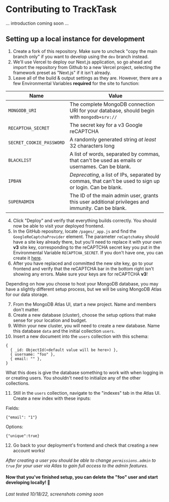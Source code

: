 # Contributing to TrackTask

... introduction coming soon ...

## Setting up a local instance for development
1. Create a fork of this repository. Make sure to uncheck "copy the main branch only" if you want to develop using the `dev` branch instead.
2. We'll use Vercel to deploy our Next.js application, so go ahead and import the repository from Github to a new Vercel project, selecting the framework preset as "Next.js" if it isn't already.
3. Leave all of the build & output settings as they are. However, there are a few Environmental Variables **required** for the site to function:

| Name                     | Value                                                                                                          |
|--------------------------|----------------------------------------------------------------------------------------------------------------|
| `MONGODB_URI`            | The complete MongoDB connection URI for your database, should begin with `mongodb+srv://`                      |
| `RECAPTCHA_SECRET`       | The secret key for a v3 Google reCAPTCHA                                                                       |
| `SECRET_COOKIE_PASSWORD` | A randomly generated string _at least_ 32 characters long                                                      |
| `BLACKLIST`              | A list of words, separated by commas, that can't be used as emails or usernames. Can be blank.                 |
| `IPBAN`                  | _Deprecating_, a list of IPs, separated by commas, that can't be used to sign up or login. Can be blank.       |
| `SUPERADMIN`             | The ID of the main admin user, grants this user additional privileges and immunity. Can be blank.              |

4. Click "Deploy" and verify that everything builds correctly. You should now be able to visit your deployed frontend.
5. In the GitHub repository, locate `/pages/_app.js` and find the `GoogleReCaptchaProvider` element. The parameter `reCaptchaKey` should have a site key already there, but you'll need to replace it with your own **v3** site key, corresponding to the reCAPTCHA secret key you put in the Environmental Variable `RECAPTCHA_SECRET`. If you don't have one, you can create it [here](https://google.com/recaptcha/admin).
6. After you have replaced and committed the new site key, go to your frontend and verify that the reCAPTCHA bar in the bottom right isn't showing any errors. Make sure your keys are for reCAPTCHA **v3**!

Depending on how you choose to host your MongoDB database, you may have a slightly different setup process, but we will be using MongoDB Atlas for our data storage.

7. From the MongoDB Atlas UI, start a new project. Name and members don't matter.
8. Create a new database (cluster), choose the setup options that make sense for your location and budget.
9. Within your new cluster, you will need to create a new database. Name this database `data` and the initial collection `users`.
10. Insert a new document into the `users` collection with this schema:

```
{
  { _id: ObjectId(<default value will be here>) },
  { username: "foo" },
  { email: "" },
}
```
What this does is give the database something to work with when logging in or creating users. You shouldn't need to initialize any of the other collections.

11. Still in the `users` collection, navigate to the "indexes" tab in the Atlas UI. Create a new index with these inputs:

Fields:
```
{"email": "1"}
```
Options:
```
{"unique":true}
```

12. Go back to your deployment's frontend and check that creating a new account works!

_After creating a user you should be able to change `permissions.admin` to `true` for your user via Atlas to gain full access to the admin features._

#### Now that you've finished setup, you can delete the "foo" user and start developing locally! 🥳

###### Last tested 10/18/22, screenshots coming soon
